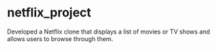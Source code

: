 
# netflix_project
Developed a Netflix clone that displays a list of movies or TV shows and allows users to browse through them.
